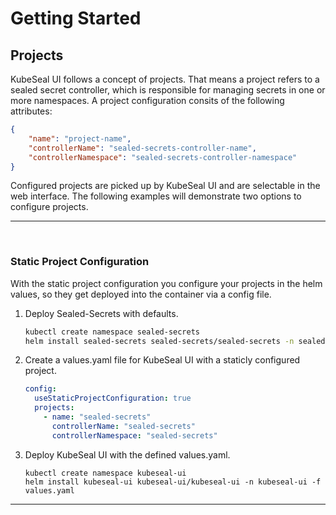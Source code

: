 # Getting Started

## Projects

KubeSeal UI follows a concept of projects. That means a project refers to a sealed secret controller, which is
responsible for managing secrets in one or more namespaces. A project configuration consits of the following attributes:

```json
{
    "name": "project-name",
    "controllerName": "sealed-secrets-controller-name",
    "controllerNamespace": "sealed-secrets-controller-namespace"
}
```

Configured projects are picked up by KubeSeal UI and are selectable in the web interface. The following examples will
demonstrate two options to configure projects.

---
<br />

### Static Project Configuration

With the static project configuration you configure your projects in the helm values, so they get deployed into the
container via a config file.

1. Deploy Sealed-Secrets with defaults.

    ```bash
    kubectl create namespace sealed-secrets
    helm install sealed-secrets sealed-secrets/sealed-secrets -n sealed-secrets
    ```

2. Create a values.yaml file for KubeSeal UI with a staticly configured project.

    ```yaml
    config:
      useStaticProjectConfiguration: true
      projects:
        - name: "sealed-secrets"
          controllerName: "sealed-secrets"
          controllerNamespace: "sealed-secrets"
    ```

3. Deploy KubeSeal UI with the defined values.yaml.

    ```shell
    kubectl create namespace kubeseal-ui
    helm install kubeseal-ui kubeseal-ui/kubeseal-ui -n kubeseal-ui -f values.yaml
    ```

---
<br />
